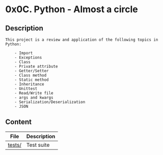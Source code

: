 # 0x0C. Python - Almost a circle

## Description

	This project is a review and application of the following topics in Python:

		- Import
		- Exceptions
		- Class
		- Private attribute
		- Getter/Setter
		- Class method
		- Static method
		- Inheritance
		- Unittest
		- Read/Write file
		- args and kwargs
		- Serialization/Deserialization
		- JSON

## Content

| File | Description |
| --- | --- |
| [tests/](./tests/) | Test suite |
